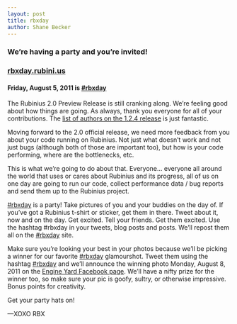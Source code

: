 ```yaml
---
layout: post
title: rbxday
author: Shane Becker
---
```


### We&rsquo;re having a party and you&rsquo;re invited!

### [rbxday.rubini.us](http://rbxday.rubini.us)

#### Friday, August 5, 2011 is [#rbxday](http://rbxday.rubini.us)

The Rubinius 2.0 Preview Release is still cranking along. We&rsquo;re feeling good about how things are going. As always, thank you everyone for all of your contributions. The [list of authors on the 1.2.4 release](http://rubini.us/releases/1.2.4/#authors "Rubinius : Use Ruby&#8482;") is just fantastic.

Moving forward to the 2.0 official release, we need more feedback from you about your code running on Rubinius. Not just what doesn&rsquo;t work and not just bugs (although both of those are important too), but how is your code performing, where are the bottlenecks, etc.

This is what we&rsquo;re going to do about that. Everyone... everyone all around the world that uses or cares about Rubinius and its progress, all of us on one day are going to run our code, collect performance data / bug reports and send them up to the Rubinius project.

[#rbxday](https://twitter.com/#!/search/%23rbxday) is a party! Take pictures of you and your buddies on the day of. If you&rsquo;ve got a Rubinius t-shirt or sticker, get them in there. Tweet about it, now and on the day. Get excited. Tell your friends. Get them excited. Use the hashtag #rbxday in your tweets, blog posts and posts. We&rsquo;ll repost them all on the [#rbxday](http://rbxday.rubini.us) site.

Make sure you&rsquo;re looking your best in your photos because we&rsquo;ll be picking a winner for our favorite [#rbxday](http://twitter.com/#!/search/%23rbxday "#rbxday search on Twitter") glamourshot. Tweet them using the hashtag [#rbxday](http://twitter.com/#!/search/%23rbxday "#rbxday search on Twitter") and we&rsquo;ll announce the winning photo Monday, August 8, 2011 on the [Engine Yard Facebook page](http://facebook.com/engineyard). We&rsquo;ll have a nifty prize for the winner too, so make sure your pic is goofy, sultry, or otherwise impressive. Bonus points for creativity.

Get your party hats on!

&mdash;XOXO RBX
